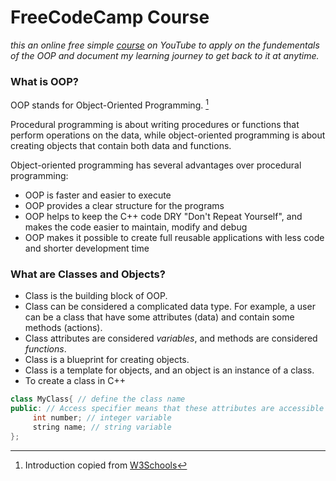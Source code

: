 # FreeCodeCamp Course
*this an online free simple [course](https://www.youtube.com/watch?v=wN0x9eZLix4) on YouTube to apply on the fundementals of the OOP and document my learning journey to get back to it at anytime.*

### What is OOP?

OOP stands for Object-Oriented Programming. [^1]
  
Procedural programming is about writing procedures or functions that perform operations on the data, while object-oriented programming is about creating objects that contain both data and functions.

Object-oriented programming has several advantages over procedural programming:

- OOP is faster and easier to execute
- OOP provides a clear structure for the programs
- OOP helps to keep the C++ code DRY "Don't Repeat Yourself", and makes the code easier to maintain, modify and debug
- OOP makes it possible to create full reusable applications with less code and shorter development time

[^1]: Introduction copied from [W3Schools](https://www.w3schools.com/cpp/cpp_oop.asp)


### What are Classes and Objects?

- Class is the building block of OOP.
- Class can be considered a complicated data type. For example, a user can be a class that have some attributes (data) and contain some methods (actions).
- Class attributes are considered *variables*, and methods are considered *functions*.
- Class is a blueprint for creating objects.
- Class is a template for objects, and an object is an instance of a class.
- To create a class in C++
``` C++ 
class MyClass{ // define the class name
public: // Access specifier means that these attributes are accessible from outside the class
     int number; // integer variable
     string name; // string variable
};
```

